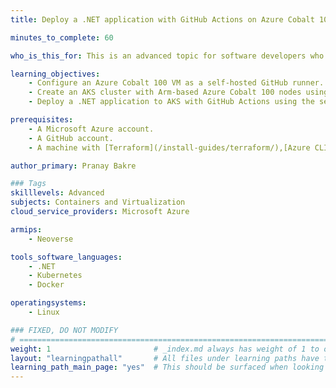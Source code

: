 ```yaml
---
title: Deploy a .NET application with GitHub Actions on Azure Cobalt 100 VMs

minutes_to_complete: 60   

who_is_this_for: This is an advanced topic for software developers who want to develop cloud native applications using GitHub Actions and Azure Kubernetes Service (AKS)

learning_objectives: 
    - Configure an Azure Cobalt 100 VM as a self-hosted GitHub runner.
    - Create an AKS cluster with Arm-based Azure Cobalt 100 nodes using Terraform.
    - Deploy a .NET application to AKS with GitHub Actions using the self-hosted Arm64-based runner.

prerequisites:
    - A Microsoft Azure account. 
    - A GitHub account.
    - A machine with [Terraform](/install-guides/terraform/),[Azure CLI](/install-guides/azure-cli), and [Kubectl](/install-guides/kubectl/) installed.

author_primary: Pranay Bakre

### Tags
skilllevels: Advanced
subjects: Containers and Virtualization
cloud_service_providers: Microsoft Azure

armips:
    - Neoverse

tools_software_languages:
    - .NET
    - Kubernetes
    - Docker

operatingsystems:
    - Linux

### FIXED, DO NOT MODIFY
# ================================================================================
weight: 1                       # _index.md always has weight of 1 to order correctly
layout: "learningpathall"       # All files under learning paths have this same wrapper
learning_path_main_page: "yes"  # This should be surfaced when looking for related content. Only set for _index.md of learning path content.
---
```

